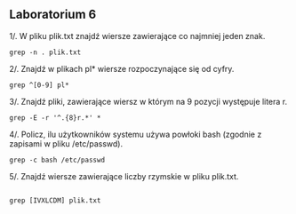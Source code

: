 Laboratorium 6
--
1/. W pliku plik.txt znajdź wiersze zawierające co najmniej jeden znak.
```
grep -n . plik.txt
```
2/. Znajdź w plikach pl* wiersze rozpoczynające się od cyfry.
```
grep ^[0-9] pl*
```
3/. Znajdź pliki, zawierające wiersz w którym na 9 pozycji występuje litera r.

```
grep -E -r '^.{8}r.*' *
```

4/. Policz, ilu użytkowników systemu używa powłoki bash (zgodnie z zapisami w pliku /etc/passwd).
```
grep -c bash /etc/passwd
```
5/. Znajdź wiersze zawierające liczby rzymskie w pliku plik.txt.
```

grep [IVXLCDM] plik.txt
```

